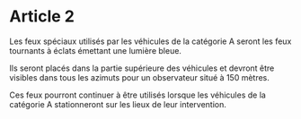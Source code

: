 # Article 2

Les feux spéciaux utilisés par les véhicules de la catégorie A seront les feux tournants à éclats émettant une lumière bleue.

Ils seront placés dans la partie supérieure des véhicules et devront être visibles dans tous les azimuts pour un observateur situé à 150 mètres.

Ces feux pourront continuer à être utilisés lorsque les véhicules de la catégorie A stationneront sur les lieux de leur intervention.
